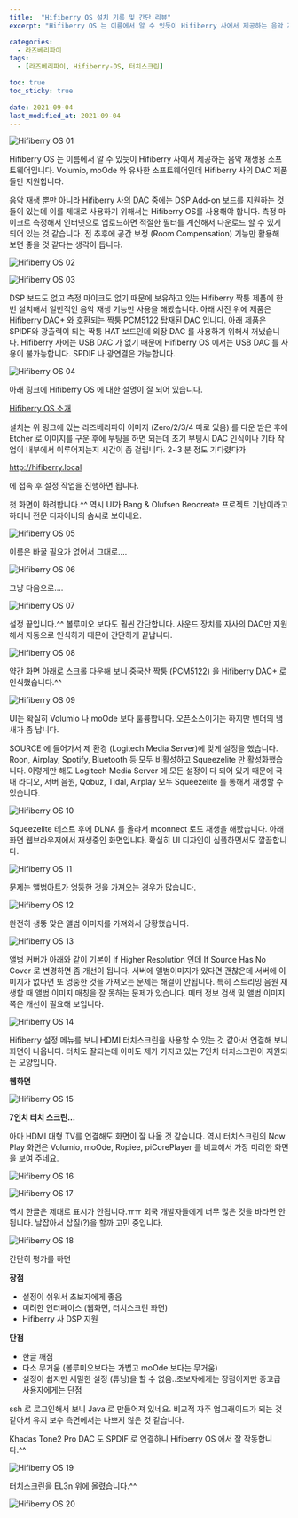 ```yaml
---
title:  "Hifiberry OS 설치 기록 및 간단 리뷰"
excerpt: "Hifiberry OS 는 이름에서 알 수 있듯이 Hifiberry 사에서 제공하는 음악 재생용 소프트웨어입니다. Volumio, moOde 와 유사한 소프트웨어인데 Hifiberry 사의 DAC 제품들만 지원합니다.​"

categories:
  - 라즈베리파이
tags:
  - [라즈베리파이, Hifiberry-OS, 터치스크린]

toc: true
toc_sticky: true
 
date: 2021-09-04
last_modified_at: 2021-09-04
---
```

![Hifiberry OS 01](/assets/images/hifiberry-os-01.png)

Hifiberry OS 는 이름에서 알 수 있듯이 Hifiberry 사에서 제공하는 음악 재생용 소프트웨어입니다. Volumio, moOde 와 유사한 소프트웨어인데 Hifiberry 사의 DAC 제품들만 지원합니다.​

음악 재생 뿐만 아니라 Hifiberry 사의 DAC 중에는 DSP Add-on 보드를 지원하는 것들이 있는데 이를 제대로 사용하기 위해서는 Hifiberry OS를 사용해야 합니다. 측정 마이크로 측정해서 인터넷으로 업로드하면 적절한 필터를 계산해서 다운로드 할 수 있게 되어 있는 것 같습니다. 전 추후에 공간 보정 (Room Compensation) 기능만 활용해 보면 좋을 것 같다는 생각이 듭니다. 

![Hifiberry OS 02](/assets/images/hifiberry-os-02.png)

![Hifiberry OS 03](/assets/images/hifiberry-os-03.png)

DSP 보드도 없고 측정 마이크도 없기 때문에 보유하고 있는 Hifiberry 짝퉁 제품에 한번 설치해서 일반적인 음악 재생 기능만 사용을 해봤습니다. 아래 사진 위에 제품은 Hifiberry DAC+ 와 호환되는 짝퉁 PCM5122 탑재된 DAC 입니다. 아래 제품은 SPIDF와 광출력이 되는 짝퉁 HAT 보드인데 외장 DAC 를 사용하기 위해서 꺼냈습니다. Hifiberry 사에는 USB DAC 가 없기 때문에 Hifiberry OS 에서는 USB DAC 를 사용이 불가능합니다. SPDIF 나 광연결은 가능합니다. 

![Hifiberry OS 04](/assets/images/hifiberry-os-04.jpg)

아래 링크에 Hifiberry OS 에 대한 설명이 잘 되어 있습니다.

​[Hifiberry OS 소개](https://www.hifiberry.com/hifiberryos)

설치는 위 링크에 있는 라즈베리파이 이미지 (Zero/2/3/4 따로 있음) 를 다운 받은 후에 Etcher 로 이미지를 구운 후에 부팅을 하면 되는데 초기 부팅시 DAC 인식이나 기타 작업이 내부에서 이루어지는지 시간이 좀 걸립니다. 2~3 분 정도 기다렸다가

​http://hifiberry.local 

에 접속 후 설정 작업을 진행하면 됩니다.

첫 화면이 화려합니다.^^ 역시 UI가 Bang & Olufsen Beocreate 프로젝트 기반이라고 하더니 전문 디자이너의 솜씨로 보이네요. 

![Hifiberry OS 05](/assets/images/hifiberry-os-05.png)

이름은 바꿀 필요가 없어서 그대로....

![Hifiberry OS 06](/assets/images/hifiberry-os-06.png)

그냥 다음으로....

![Hifiberry OS 07](/assets/images/hifiberry-os-07.png)

설정 끝입니다.^^ 볼루미오 보다도 훨씬 간단합니다. 사운드 장치를 자사의 DAC만 지원해서 자동으로 인식하기 때문에 간단하게 끝납니다. 

![Hifiberry OS 08](/assets/images/hifiberry-os-08.png)

약간 화면 아래로 스크롤 다운해 보니 중국산 짝퉁 (PCM5122) 을 Hifiberry DAC+ 로 인식했습니다.^^

![Hifiberry OS 09](/assets/images/hifiberry-os-09.png)

UI는 확실히 Volumio 나 moOde 보다 훌륭합니다. 오픈소스이기는 하지만 벤더의 냄새가 좀 납니다.​

SOURCE 에 들어가서 제 환경 (Logitech Media Server)에 맞게 설정을 했습니다. Roon, Airplay, Spotify, Bluetooth 등 모두 비활성하고 Squeezelite 만 활성화했습니다. 이렇게만 해도 Logitech Media Server 에 모든 설정이 다 되어 있기 때문에 국내 라디오, 서버 음원, Qobuz, Tidal, Airplay 모두 Squeezelite 를 통해서 재생할 수 있습니다.

![Hifiberry OS 10](/assets/images/hifiberry-os-10.png)

Squeezelite 테스트 후에 DLNA 를 올랴서 mconnect 로도 재생을 해봤습니다. 아래 화면 웹브라우저에서 재생중인 화면입니다. 확실히 UI 디자인이 심플하면서도 깔끔합니다.

![Hifiberry OS 11](/assets/images/hifiberry-os-11.png)

문제는 앨범아트가 엉뚱한 것을 가져오는 경우가 많습니다. 

![Hifiberry OS 12](/assets/images/hifiberry-os-12.png)

완전히 생뚱 맞은 앨범 이미지를 가져와서 당황했습니다.

![Hifiberry OS 13](/assets/images/hifiberry-os-13.png)

앨범 커버가 아래와 같이 기본이 If Higher Resolution 인데 If Source Has No Cover 로 변경하면 좀 개선이 됩니다. 서버에 앨범이미지가 있다면 괜찮은데 서버에 이미지가 없다면 또 엉뚱한 것을 가져오는 문제는 해결이 안됩니다. 특히 스트리밍 음원 재생할 때 앨범 이미지 매칭을 잘 못하는 문제가 있습니다. 메터 정보 검색 및 앨범 이미지쪽은 개선이 필요해 보입니다.

![Hifiberry OS 14](/assets/images/hifiberry-os-14.png)

Hifiberry 설정 메뉴를 보니 HDMI 터치스크린을 사용할 수 있는 것 같아서 연결해 보니 화면이 나옵니다. 터치도 잘되는데 아마도 제가 가지고 있는 7인치 터치스크린이 지원되는 모양입니다.

**웹화면**

![Hifiberry OS 15](/assets/images/hifiberry-os-15.png)

**7인치 터치 스크린...**

아마 HDMI 대형 TV를 연결해도 화면이 잘 나올 것 같습니다. 역시 터치스크린의 Now Play 화면은 Volumio, moOde, Ropiee, piCorePlayer 를 비교해서 가장 미려한 화면을 보여 주네요.

![Hifiberry OS 16](/assets/images/hifiberry-os-16.jpg)

![Hifiberry OS 17](/assets/images/hifiberry-os-17.jpg)

역시 한글은 제대로 표시가 안됩니다.ㅠㅠ 외국 개발자들에게 너무 많은 것을 바라면 안됩니다. 날잡아서 삽질(?)을 할까 고민 중입니다. 

![Hifiberry OS 18](/assets/images/hifiberry-os-18.jpg)

간단히 평가를 하면 

**장점**

* 설정이 쉬워서 초보자에게 좋음
* 미려한 인터페이스 (웹화면, 터치스크린 화면)
* Hifiberry 사 DSP 지원

**단점**

* 한글 깨짐
* 다소 무거움 (볼루미오보다는 가볍고 moOde 보다는 무거움)
* 설정이 쉽지만 세밀한 설정 (튜닝)을 할 수 없음..초보자에게는 장점이지만 중고급 사용자에게는 단점

ssh 로 로그인해서 보니 Java 로 만들어져 있네요. 비교적 자주 업그래이드가 되는 것 같아서 유지 보수 측면에서는 나쁘지 않은 것 같습니다.

Khadas Tone2 Pro DAC 도 SPDIF 로 연결하니 Hifiberry OS 에서 잘 작동합니다.^^

![Hifiberry OS 19](/assets/images/hifiberry-os-19.jpg)

터치스크린을 EL3n 위에 올렸습니다.^^

![Hifiberry OS 20](/assets/images/hifiberry-os-20.jpg)